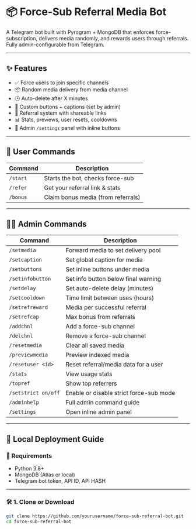 # 📦 Force-Sub Referral Media Bot

A Telegram bot built with Pyrogram + MongoDB that enforces force-subscription, delivers media randomly, and rewards users through referrals. Fully admin-configurable from Telegram.

---

## ✨ Features

- ✅ Force users to join specific channels
- 📦 Random media delivery from media channel
- 🕒 Auto-delete after X minutes
- 🔘 Custom buttons + captions (set by admin)
- 🎁 Referral system with shareable links
- 📊 Stats, previews, user resets, cooldowns
- 🧠 Admin `/settings` panel with inline buttons

---

## 👤 User Commands

| Command     | Description                          |
|-------------|--------------------------------------|
| `/start`    | Starts the bot, checks force-sub     |
| `/refer`    | Get your referral link & stats       |
| `/bonus`    | Claim bonus media (from referrals)   |

---

## 👨‍💻 Admin Commands

| Command             | Description                                |
|---------------------|--------------------------------------------|
| `/setmedia`         | Forward media to set delivery pool         |
| `/setcaption`       | Set global caption for media               |
| `/setbuttons`       | Set inline buttons under media             |
| `/setinfobutton`    | Set info button below final warning        |
| `/setdelay`         | Set auto-delete delay (minutes)            |
| `/setcooldown`      | Time limit between uses (hours)            |
| `/setrefreward`     | Media per successful referral              |
| `/setrefcap`        | Max bonus from referrals                   |
| `/addchnl`          | Add a force-sub channel                    |
| `/delchnl`          | Remove a force-sub channel                 |
| `/resetmedia`       | Clear all saved media                      |
| `/previewmedia`     | Preview indexed media                      |
| `/resetuser <id>`   | Reset referral/media data for a user       |
| `/stats`            | View usage stats                           |
| `/topref`           | Show top referrers                         |
| `/setstrict on/off` | Enable or disable strict force-sub mode    |
| `/adminhelp`        | Full admin command guide                   |
| `/settings`         | Open inline admin panel                    |

---

## 🚀 Local Deployment Guide

### 🔧 Requirements

- Python 3.8+
- MongoDB (Atlas or local)
- Telegram bot token, API ID, API HASH

---

### 🛠 1. Clone or Download

```bash
git clone https://github.com/yourusername/force-sub-referral-bot.git
cd force-sub-referral-bot
